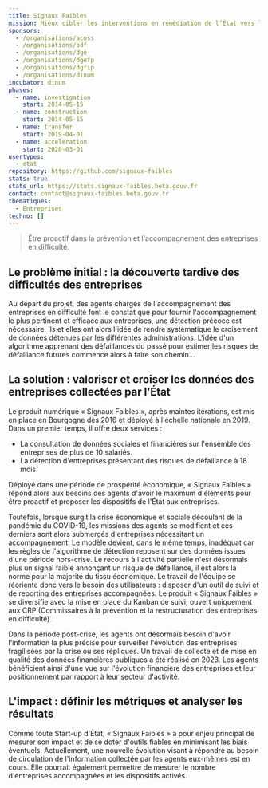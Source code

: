 ```yaml
---
title: Signaux Faibles
mission: Mieux cibler les interventions en remédiation de l’État vers les entreprises en difficulté
sponsors:
  - /organisations/acoss
  - /organisations/bdf
  - /organisations/dge
  - /organisations/dgefp
  - /organisations/dgfip
  - /organisations/dinum
incubator: dinum
phases:
  - name: investigation
    start: 2014-05-15
  - name: construction
    start: 2014-05-15
  - name: transfer
    start: 2019-04-01
  - name: acceleration
    start: 2020-03-01
usertypes:
  - etat
repository: https://github.com/signaux-faibles
stats: true
stats_url: https://stats.signaux-faibles.beta.gouv.fr
contact: contact@signaux-faibles.beta.gouv.fr
thematiques:
  - Entreprises
techno: []
---
```

> Être proactif dans la prévention et l'accompagnement des entreprises en difficulté. 

## Le problème initial : la découverte tardive des difficultés des entreprises
Au départ du projet, des agents chargés de l'accompagnement des entreprises en difficulté font le constat que pour fournir l'accompagnement le plus pertinent et efficace aux entreprises, une détection précoce est nécessaire. 
Ils et elles ont alors l'idée de rendre systématique le croisement de données détenues par les différentes administrations. L'idée d'un algorithme apprenant des défaillances du passé pour estimer les risques de défaillance futures commence alors à faire son chemin...

## La solution : valoriser et croiser les données des entreprises collectées par l’État

Le produit numérique « Signaux Faibles », après maintes itérations, est mis en place en Bourgogne dès 2016 et déployé à l'échelle nationale en 2019. 
Dans un premier temps, il offre deux services : 
- La consultation de données sociales et financières sur l'ensemble des entreprises de plus de 10 salariés.
- La détection d'entreprises présentant des risques de défaillance à 18 mois. 

Déployé dans une période de prospérité économique, « Signaux Faibles » répond alors aux besoins des agents d'avoir le maximum d'éléments pour être proactif et proposer les dispositifs de l'État aux entreprises. 

Toutefois, lorsque surgit la crise économique et sociale découlant de la pandémie du COVID-19, les missions des agents se modifient et ces derniers sont alors submergés d'entreprises nécessitant un accompagnement. 
Le modèle devient, dans le même temps, inadéquat car les règles de l'algorithme de détection reposent sur des données issues d'une période hors-crise. Le recours à l'activité partielle n'est désormais plus un signal faible annonçant un risque de défaillance, il est alors la norme pour la majorité du tissu économique. 
Le travail de l'équipe se réoriente donc vers le besoin des utilisateurs : disposer d'un outil de suivi et de reporting des entreprises accompagnées. Le produit « Signaux Faibles » se diversifie avec la mise en place du Kanban de suivi, ouvert uniquement aux CRP (Commissaires à la prévention et la restructuration des entreprises en difficulté). 

Dans la période post-crise, les agents ont désormais besoin d'avoir l'information la plus précise pour surveiller l'évolution des entreprises fragilisées par la crise ou ses répliques. Un travail de collecte et de mise en qualité des données financières publiques a été réalisé en 2023. Les agents bénéficient ainsi d'une vue sur l'évolution financière des entreprises et leur positionnement par rapport à leur secteur d'activité. 

## L'impact : définir les métriques et analyser les résultats

Comme toute Start-up d'État, « Signaux Faibles » a pour enjeu principal de mesurer son impact et de se doter d'outils fiables en minimisant les biais éventuels. 
Actuellement, une nouvelle évolution visant à répondre au besoin de circulation de l'information collectée par les agents eux-mêmes est en cours. Elle pourrait également permettre de mesurer le nombre d'entreprises accompagnées et les dispositifs activés. 
